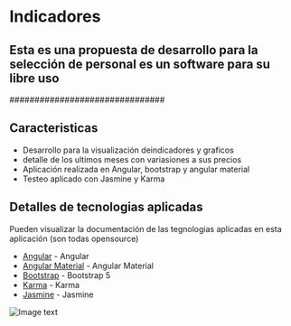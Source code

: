 # Indicadores
## Esta es una propuesta de desarrollo para la selección de personal es un software para su libre uso
###############################
## Caracteristicas

- Desarrollo para la visualización deindicadores y graficos
- detalle de los ultimos meses con variasiones a sus precios 
- Aplicación realizada en Angular, bootstrap y angular material
- Testeo aplicado con Jasmine y Karma


## Detalles de tecnologias aplicadas

Pueden visualizar la documentación de las tegnologias aplicadas en esta aplicación (son todas opensource)

- [Angular] - Angular
- [Angular Material] - Angular Material
- [Bootstrap] - Bootstrap 5
- [Karma] - Karma
- [Jasmine] - Jasmine

![Image text](https://www.qualitydevs.com/wp-content/uploads/2017/12/desarrollador-1288x724.jpg)

   [Bootstrap]: <https://getbootstrap.com/docs/5.1/getting-started/introduction/>
   [Angular]: <https://angular.io>
   [Angular Material]: <https://material.angular.io/guide/getting-started>
   [Karma]: <https://karma-runner.github.io/latest/index.html>
   [Jasmine]: <https://jasmine.github.io/>
